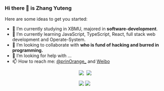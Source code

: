 ### Hi there 👋 is **Zhang Yuteng**

Here are some ideas to get you started:

- 🔭 I’m currently studying in XBMU, majored in **software-development**.
- 🌱 I’m currently learning JavaScript, TypeScript, React, full stack web development and Operate-System.
- 👯 I’m looking to collaborate with **who is fund of hacking and burred in programming.**
- 🤔 I’m looking for help with ...
- 📫 How to reach me: [@prinOrange_](https://twitter.com/prinOrange)
  and [Weibo](https://weibo.com/u/1738014147)

<p align = "center">
  <img src = "https://github-readme-stats.vercel.app/api?username=prinOrange&count_private=true&show_icons=true&theme=tokyonight&line_height=27">
  <img src = "https://github-readme-stats.vercel.app/api/top-langs/?username=wangscaler&theme=tokyonight">
</p>
<p align = "center">
<img style="display:inline" src = "https://github-readme-streak-stats.herokuapp.com/?user=wangscaler&theme=tokyonight">
<img style="display:inline" src = "https://github-profile-trophy.vercel.app/?username=wangscaler&theme=tokyonight" >
</p>
